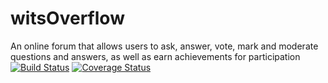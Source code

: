 # witsOverflow
An online forum that allows users to ask, answer, vote, mark and moderate questions and answers, as well as earn achievements for participation
[![Build Status](https://circleci.com/gh/2003405/witsOverflow.svg?branch=Test/staging)](https://circleci.com/2003405/witsOverflow)
[![Coverage Status](https://coveralls.io/repos/github/2003405/witsOverflow/badge.svg?branch=Test/staging)](https://coveralls.io/github/2003405/witsOverflow?branch=Test/staging)

